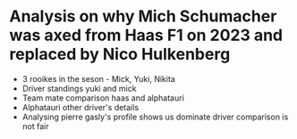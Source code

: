 # Analysis on why Mich Schumacher was axed from Haas F1 on 2023 and replaced by Nico Hulkenberg

-   3 rooikes in the seson - Mick, Yuki, Nikita
-   Driver standings yuki and mick
-   Team mate comparison haas and alphatauri
-   Alphatauri other driver's details
-   Analysing pierre gasly's profile shows us dominate driver comparison is not fair

